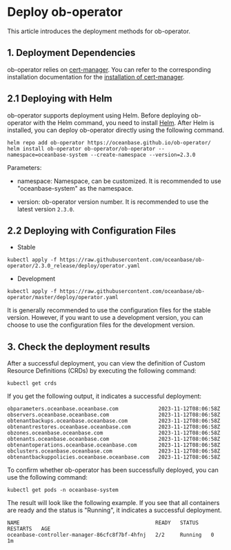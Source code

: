 # Deploy ob-operator 

This article introduces the deployment methods for ob-operator.

## 1. Deployment Dependencies

ob-operator relies on [cert-manager](https://cert-manager.io/docs/). You can refer to the corresponding installation documentation for the [installation of cert-manager](https://cert-manager.io/docs/installation/).

## 2.1 Deploying with Helm

ob-operator supports deployment using Helm. Before deploying ob-operator with the Helm command, you need to install [Helm](https://github.com/helm/helm). After Helm is installed, you can deploy ob-operator directly using the following command.

```shell
helm repo add ob-operator https://oceanbase.github.io/ob-operator/
helm install ob-operator ob-operator/ob-operator --namespace=oceanbase-system --create-namespace --version=2.3.0
```

Parameters:

* namespace: Namespace, can be customized. It is recommended to use "oceanbase-system" as the namespace.

* version: ob-operator version number. It is recommended to use the latest version `2.3.0`.

## 2.2 Deploying with Configuration Files

* Stable
```shell
kubectl apply -f https://raw.githubusercontent.com/oceanbase/ob-operator/2.3.0_release/deploy/operator.yaml
```
* Development
```shell
kubectl apply -f https://raw.githubusercontent.com/oceanbase/ob-operator/master/deploy/operator.yaml
```

It is generally recommended to use the configuration files for the stable version. However, if you want to use a development version, you can choose to use the configuration files for the development version.

## 3. Check the deployment results

After a successful deployment, you can view the definition of Custom Resource Definitions (CRDs) by executing the following command:

```shell
kubectl get crds
```

If you get the following output, it indicates a successful deployment:

```shell
obparameters.oceanbase.oceanbase.com             2023-11-12T08:06:58Z
observers.oceanbase.oceanbase.com                2023-11-12T08:06:58Z
obtenantbackups.oceanbase.oceanbase.com          2023-11-12T08:06:58Z
obtenantrestores.oceanbase.oceanbase.com         2023-11-12T08:06:58Z
obzones.oceanbase.oceanbase.com                  2023-11-12T08:06:58Z
obtenants.oceanbase.oceanbase.com                2023-11-12T08:06:58Z
obtenantoperations.oceanbase.oceanbase.com       2023-11-12T08:06:58Z
obclusters.oceanbase.oceanbase.com               2023-11-12T08:06:58Z
obtenantbackuppolicies.oceanbase.oceanbase.com   2023-11-12T08:06:58Z
```

To confirm whether ob-operator has been successfully deployed, you can use the following command:

```shell
kubectl get pods -n oceanbase-system
```

The result will look like the following example. If you see that all containers are ready and the status is "Running", it indicates a successful deployment.

```shell
NAME                                            READY   STATUS    RESTARTS   AGE
oceanbase-controller-manager-86cfc8f7bf-4hfnj   2/2     Running   0          1m
```
